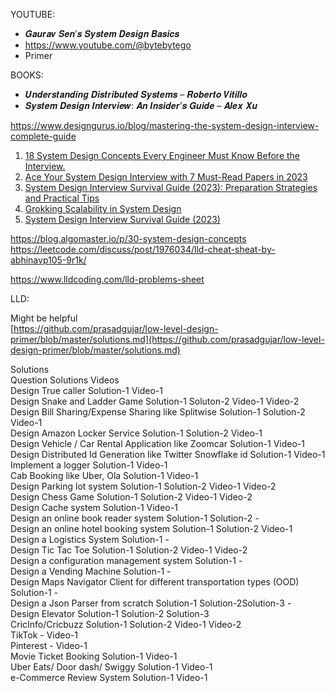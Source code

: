 
YOUTUBE:
- 𝑮𝒂𝒖𝒓𝒂𝒗 𝑺𝒆𝒏’𝒔 𝑺𝒚𝒔𝒕𝒆𝒎 𝑫𝒆𝒔𝒊𝒈𝒏 𝑩𝒂𝒔𝒊𝒄𝒔
- https://www.youtube.com/@bytebytego
- Primer

BOOKS:
- 𝑼𝒏𝒅𝒆𝒓𝒔𝒕𝒂𝒏𝒅𝒊𝒏𝒈 𝑫𝒊𝒔𝒕𝒓𝒊𝒃𝒖𝒕𝒆𝒅 𝑺𝒚𝒔𝒕𝒆𝒎𝒔 – 𝑹𝒐𝒃𝒆𝒓𝒕𝒐 𝑽𝒊𝒕𝒊𝒍𝒍𝒐
- 𝑺𝒚𝒔𝒕𝒆𝒎 𝑫𝒆𝒔𝒊𝒈𝒏 𝑰𝒏𝒕𝒆𝒓𝒗𝒊𝒆𝒘: 𝑨𝒏 𝑰𝒏𝒔𝒊𝒅𝒆𝒓’𝒔 𝑮𝒖𝒊𝒅𝒆 – 𝑨𝒍𝒆𝒙 𝑿𝒖





https://www.designgurus.io/blog/mastering-the-system-design-interview-complete-guide

1. [18 System Design Concepts Every Engineer Must Know Before the Interview.](https://www.designgurus.io/blog/system-design-interview-fundamentals)
2. [Ace Your System Design Interview with 7 Must-Read Papers in 2023](https://www.designgurus.io/blog/sys-design-papers)
3. [System Design Interview Survival Guide (2023): Preparation Strategies and Practical Tips](https://medium.com/gitconnected/system-design-interview-survival-guide-2023-preparation-strategies-and-practical-tips-ba9314e6b9e3)
4. [Grokking Scalability in System Design](https://www.designgurus.io/blog/grokking-system-design-scalability)
5. [System Design Interview Survival Guide (2023)](https://medium.com/gitconnected/system-design-interview-survival-guide-2023-preparation-strategies-and-practical-tips-ba9314e6b9e3)



https://blog.algomaster.io/p/30-system-design-concepts
https://leetcode.com/discuss/post/1976034/lld-cheat-sheat-by-abhinavp105-9r1k/

https://www.lldcoding.com/lld-problems-sheet

LLD:

Might be helpful  
[https://github.com/prasadgujar/low-level-design-primer/blob/master/solutions.md](https://github.com/prasadgujar/low-level-design-primer/blob/master/solutions.md)



Solutions  
Question Solutions Videos  
Design True caller Solution-1 Video-1  
Design Snake and Ladder Game Solution-1 Soluton-2 Video-1 Video-2  
Design Bill Sharing/Expense Sharing like Splitwise Solution-1 Solution-2 Video-1  
Design Amazon Locker Service Solution-1 Solution-2 Video-1  
Design Vehicle / Car Rental Application like Zoomcar Solution-1 Video-1  
Design Distributed Id Generation like Twitter Snowflake id Solution-1 Video-1  
Implement a logger Solution-1 Video-1  
Cab Booking like Uber, Ola Solution-1 Video-1  
Design Parking lot system Solution-1 Solution-2 Video-1 Video-2  
Design Chess Game Solution-1 Solution-2 Video-1 Video-2  
Design Cache system Solution-1 Video-1  
Design an online book reader system Solution-1 Solution-2 -  
Design an online hotel booking system Solution-1 Solution-2 Video-1  
Design a Logistics System Solution-1 -  
Design Tic Tac Toe Solution-1 Solution-2 Video-1 Video-2  
Design a configuration management system Solution-1 -  
Design a Vending Machine Solution-1 -  
Design Maps Navigator Client for different transportation types (OOD) Solution-1 -  
Design a Json Parser from scratch Solution-1 Solution-2Solution-3 -  
Design Elevator Solution-1 Solution-2 Solution-3  
CricInfo/Cricbuzz Solution-1 Solution-2 Video-1 Video-2  
TikTok - Video-1  
Pinterest - Video-1  
Movie Ticket Booking Solution-1 Video-1  
Uber Eats/ Door dash/ Swiggy Solution-1 Video-1  
e-Commerce Review System Solution-1 Video-1